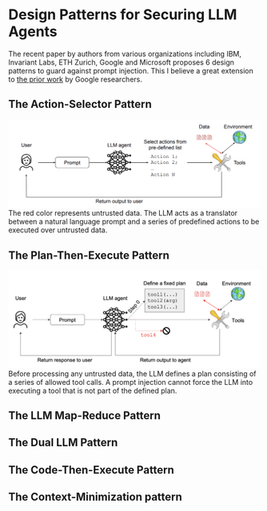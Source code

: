 # Design Patterns for Securing LLM Agents

The recent paper by authors from various organizations including IBM, Invariant Labs, ETH Zurich, Google and Microsoft proposes 6 design patterns to guard against prompt injection. This I believe a great extension to [the prior work](https://arxiv.org/pdf/2503.18813) by Google researchers. 

## The Action-Selector Pattern
<img src="media/action-selector-pattern.png" width=600 />
The red color represents untrusted data. The LLM acts as a translator between a natural language prompt and a series of predefined actions to be executed over untrusted data.

## The Plan-Then-Execute Pattern
<img src="media/plan-then-execute-pattern.png" width=600 />
Before processing any untrusted data, the LLM defines a plan consisting of a series of allowed tool calls. A prompt injection cannot force the LLM into executing a tool that is not part of the defined plan.

## The LLM Map-Reduce Pattern

## The Dual LLM Pattern

## The Code-Then-Execute Pattern

## The Context-Minimization pattern
